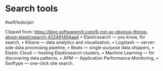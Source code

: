 # Search tools

#self/todo/pin

Clipped from: https://blog.softwaremill.com/6-not-so-obvious-things-about-elasticsearch-422491494aa4
    • Elasticsearch — you know, for search,
    • Kibana — data analytics and visualisation,
    • Logstash — server-side data processing pipeline,
    • Beats — single-purpose data shippers,
    • Elastic Cloud — hosting Elasticsearch clusters,
    • Machine Learning — for discovering data patterns,
    • APM — Application Performance Monitoring,
    • Swiftype — one-click site search.
